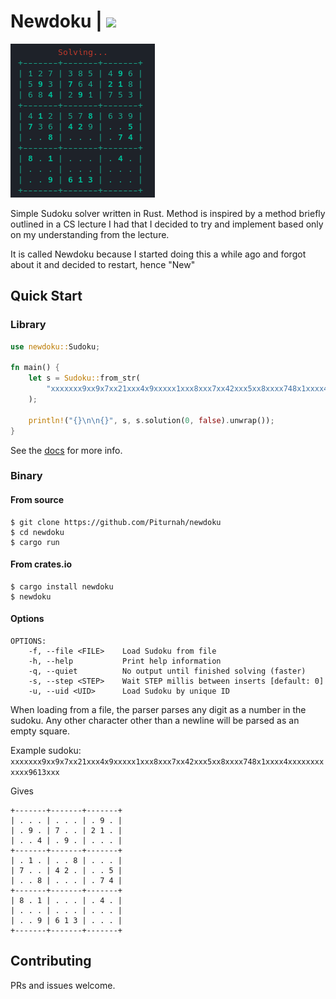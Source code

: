 # Newdoku | [![](https://img.shields.io/crates/v/newdoku)](https://crates.io/crates/newdoku)

![](https://github.com/Piturnah/newdoku/blob/master/demo.gif)

Simple Sudoku solver written in Rust. Method is inspired by a method briefly outlined in a CS lecture I had that I decided to try and implement based only on my understanding from the lecture.

It is called Newdoku because I started doing this a while ago and forgot about it and decided to restart, hence "New"

## Quick Start

### Library

```rust
use newdoku::Sudoku;

fn main() {
    let s = Sudoku::from_str(
        "xxxxxxx9xx9x7xx21xxx4x9xxxxx1xxx8xxx7xx42xxx5xx8xxxx748x1xxxx4xxxxxxxxxxxx9613xxx",
    );

    println!("{}\n\n{}", s, s.solution(0, false).unwrap());
}
```

See the [docs](https://docs.rs/newdoku/latest/newdoku/) for more info.

### Binary

#### From source

```console
$ git clone https://github.com/Piturnah/newdoku
$ cd newdoku
$ cargo run
```

#### From crates.io

```console
$ cargo install newdoku
$ newdoku
```

#### Options

```console
OPTIONS:
    -f, --file <FILE>    Load Sudoku from file
    -h, --help           Print help information
    -q, --quiet          No output until finished solving (faster)
    -s, --step <STEP>    Wait STEP millis between inserts [default: 0]
    -u, --uid <UID>      Load Sudoku by unique ID
```

When loading from a file, the parser parses any digit as a number in the sudoku. Any other character other than a newline will be parsed as an empty square.

Example sudoku:
`xxxxxxx9xx9x7xx21xxx4x9xxxxx1xxx8xxx7xx42xxx5xx8xxxx748x1xxxx4xxxxxxxxxxxx9613xxx`

Gives

```console
+-------+-------+-------+
| . . . | . . . | . 9 . |
| . 9 . | 7 . . | 2 1 . |
| . . 4 | . 9 . | . . . |
+-------+-------+-------+
| . 1 . | . . 8 | . . . |
| 7 . . | 4 2 . | . . 5 |
| . . 8 | . . . | . 7 4 |
+-------+-------+-------+
| 8 . 1 | . . . | . 4 . |
| . . . | . . . | . . . |
| . . 9 | 6 1 3 | . . . |
+-------+-------+-------+
```

## Contributing

PRs and issues welcome.
